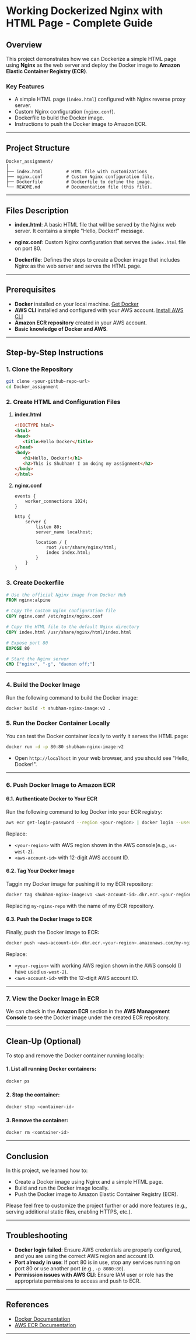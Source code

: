 # Working Dockerized Nginx with HTML Page - Complete Guide

## Overview
This project demonstrates how we can Dockerize a simple HTML page using **Nginx** as the web server and deploy the Docker image to **Amazon Elastic Container Registry (ECR)**.

### Key Features
- A simple HTML page (`index.html`) configured with Nginx reverse proxy server.
- Custom Nginx configuration (`nginx.conf`).
- Dockerfile to build the Docker image.
- Instructions to push the Docker image to Amazon ECR.

---

## Project Structure

```
Docker_assignment/
│
├── index.html         # HTML file with customizations
├── nginx.conf         # Custom Nginx configuration file.
├── Dockerfile         # Dockerfile to define the image.
└── README.md          # Documentation file (this file).
```

---

## Files Description

- **index.html**: A basic HTML file that will be served by the Nginx web server. It contains a simple "Hello, Docker!" message.
  
- **nginx.conf**: Custom Nginx configuration that serves the `index.html` file on port 80.
  
- **Dockerfile**: Defines the steps to create a Docker image that includes Nginx as the web server and serves the HTML page.

---

## Prerequisites

- **Docker** installed on your local machine. [Get Docker](https://www.docker.com/get-started)
- **AWS CLI** installed and configured with your AWS account. [Install AWS CLI](https://docs.aws.amazon.com/cli/latest/userguide/install-cliv2.html)
- **Amazon ECR repository** created in your AWS account.
- **Basic knowledge of Docker and AWS**.

---

## Step-by-Step Instructions

### 1. Clone the Repository
```bash
git clone <your-github-repo-url>
cd Docker_assignment
```

### 2. Create HTML and Configuration Files

1. **index.html**
   ```html
   <!DOCTYPE html>
   <html>
   <head>
      <title>Hello Docker</title>
   </head>
   <body>
      <h1>Hello, Docker!</h1>
      <h2>This is Shubham! I am doing my assignment</h2>
   </body>
   </html>

   ```

2. **nginx.conf**
   ```nginx
   events {
       worker_connections 1024;
   }

   http {
       server {
           listen 80;
           server_name localhost;

           location / {
               root /usr/share/nginx/html;
               index index.html;
           }
       }
   }
   ```

### 3. Create Dockerfile

```Dockerfile
# Use the official Nginx image from Docker Hub
FROM nginx:alpine

# Copy the custom Nginx configuration file
COPY nginx.conf /etc/nginx/nginx.conf

# Copy the HTML file to the default Nginx directory
COPY index.html /usr/share/nginx/html/index.html

# Expose port 80
EXPOSE 80

# Start the Nginx server
CMD ["nginx", "-g", "daemon off;"]
```

---

### 4. Build the Docker Image

Run the following command to build the Docker image:

```bash
docker build -t shubham-nginx-image:v2 .
```

### 5. Run the Docker Container Locally

You can test the Docker container locally to verify it serves the HTML page:

```bash
docker run -d -p 80:80 shubham-nginx-image:v2
```

- Open `http://localhost` in your web browser, and you should see "Hello, Docker!".

---

### 6. Push Docker Image to Amazon ECR

#### 6.1. Authenticate Docker to Your ECR

Run the following command to log Docker into your ECR registry:

```bash
aws ecr get-login-password --region <your-region> | docker login --username AWS --password-stdin <aws-account-id>.dkr.ecr.<your-region>.amazonaws.com
```

Replace:
- `<your-region>` with AWS region shown in the AWS console(e.g., `us-west-2`).
- `<aws-account-id>` with 12-digit AWS account ID.

#### 6.2. Tag Your Docker Image

Taggin my Docker image for pushing it to my ECR repository:

```bash
docker tag shubham-nginx-image:v1 <aws-account-id>.dkr.ecr.<your-region>.amazonaws.com/my-nginx-repo:v1
```

Replacing `my-nginx-repo` with the name of my ECR repository.

#### 6.3. Push the Docker Image to ECR

Finally, push the Docker image to ECR:

```bash
docker push <aws-account-id>.dkr.ecr.<your-region>.amazonaws.com/my-nginx-repo:v1
```
Replace:
- `<your-region>` with working AWS region shown in the AWS consold (I have used `us-west-2`).
- `<aws-account-id>` with the 12-digit AWS account ID.
---

### 7. View the Docker Image in ECR

We can check in the **Amazon ECR** section in the **AWS Management Console** to see the Docker image under the created ECR repository.

---

## Clean-Up (Optional)

To stop and remove the Docker container running locally:

#### 1. List all running Docker containers:
   ```bash
   docker ps
   ```

#### 2. Stop the container:
   ```bash
   docker stop <container-id>
   ```

#### 3. Remove the container:
   ```bash
   docker rm <container-id>
   ```

---

## Conclusion

In this project, we learned how to:
- Create a Docker image using Nginx and a simple HTML page.
- Build and run the Docker image locally.
- Push the Docker image to Amazon Elastic Container Registry (ECR).

Please feel free to customize the project further or add more features (e.g., serving additional static files, enabling HTTPS, etc.).

---

## Troubleshooting

- **Docker login failed**: Ensure AWS credentials are properly configured, and you are using the correct AWS region and account ID.
- **Port already in use**: If port 80 is in use, stop any services running on port 80 or use another port (e.g., `-p 8080:80`).
- **Permission issues with AWS CLI**: Ensure IAM user or role has the appropriate permissions to access and push to ECR.

---

## References
- [Docker Documentation](https://docs.docker.com/)
- [AWS ECR Documentation](https://docs.aws.amazon.com/AmazonECR/latest/userguide/what-is-ecr.html)

---
